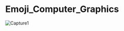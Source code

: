 # Emoji_Computer_Graphics

![Capture1](https://user-images.githubusercontent.com/36816925/104218302-bf6e3400-5466-11eb-9c9c-981be297b9c0.PNG)
